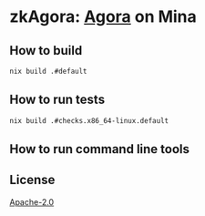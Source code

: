# zkAgora: [Agora](https://github.com/Liqwid-Labs/agora) on Mina

## How to build

```sh
nix build .#default
```

## How to run tests

```sh
nix build .#checks.x86_64-linux.default
```

## How to run command line tools

<!--TODO-->

## License

[Apache-2.0](LICENSE)
